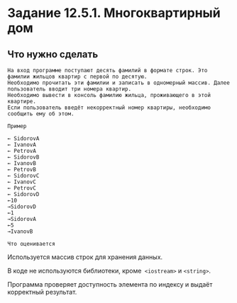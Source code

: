 # Задание 12.5.1. Многоквартирный дом
## Что нужно сделать
```
На вход программе поступают десять фамилий в формате строк. Это фамилии жильцов квартир с первой по десятую. 
Необходимо прочитать эти фамилии и записать в одномерный массив. Далее пользователь вводит три номера квартир. 
Необходимо вывести в консоль фамилию жильца, проживающего в этой квартире. 
Если пользователь введёт некорректный номер квартиры, необходимо сообщить ему об этом.
```
`Пример`
```
← SidorovA 
← IvanovA 
← PetrovA 
← SidorovB 
← IvanovB 
← PetrovB 
← SidorovC 
← IvanovC 
← PetrovC 
← SidorovD 
←10 
→SidorovD 
←1 
→SidorovA 
←5 
→IvanovB
```
`Что оценивается`

Используется массив строк для хранения данных.

В коде не используются библиотеки, кроме` <iostream>` и `<string>`.

Программа проверяет доступность элемента по индексу и выдаёт корректный результат.